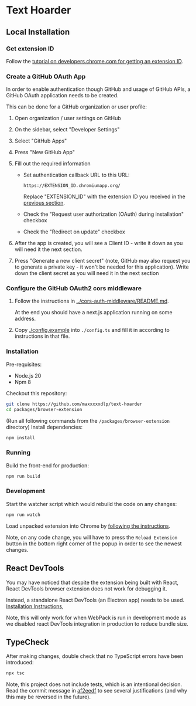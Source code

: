 # Text Hoarder

## Local Installation

### Get extension ID

Follow the
[tutorial on developers.chrome.com for getting an extension ID](https://developer.chrome.com/docs/extensions/mv3/tut_oauth/#keep-consistent-id).

### Create a GitHub OAuth App

In order to enable authentication though GitHub and usage of GitHub APIs, a
GitHub OAuth application needs to be created.

This can be done for a GitHub organization or user profile:

1. Open organization / user settings on GitHub
2. On the sidebar, select "Developer Settings"
3. Select "GitHub Apps"
4. Press "New GitHub App"
5. Fill out the required information

   - Set authentication callback URL to this URL:

     ```
     https://EXTENSION_ID.chromiumapp.org/
     ```

     Replace "EXTENSION_ID" with the extension ID you received in the
     [previous section](#get-extension-id).

   - Check the "Request user authorization (OAuth) during installation" checkbox

   - Check the "Redirect on update" checkbox

6. After the app is created, you will see a Client ID - write it down as you
   will need it the next section.
7. Press "Generate a new client secret" (note, GitHub may also request you to
   generate a private key - it won't be needed for this application). Write down
   the client secret as you will need it in the next section

### Configure the GitHub OAuth2 cors middleware

1. Follow the instructions in
   [../cors-auth-middleware/README.md](../cors-auth-middleware/README.md).

   At the end you should have a next.js application running on some address.

2. Copy [./config.example](./config.example) into `./config.ts` and fill it in
   according to instructions in that file.

### Installation

Pre-requisites:

- Node.js 20
- Npm 8

Checkout this repository:

```sh
git clone https://github.com/maxxxxxdlp/text-hoarder
cd packages/browser-extension
```

(Run all following commands from the `/packages/browser-extension` directory)
Install dependencies:

```sh
npm install
```

### Running

Build the front-end for production:

```sh
npm run build
```

### Development

Start the watcher script which would rebuild the code on any changes:

```sh
npm run watch
```

Load unpacked extension into Chrome by
[following the instructions](https://webkul.com/blog/how-to-install-the-unpacked-extension-in-chrome/).

Note, on any code change, you will have to press the `Reload Extension` button
in the bottom right corner of the popup in order to see the newest changes.

## React DevTools

You may have noticed that despite the extension being built with React, React
DevTools browser extension does not work for debugging it.

Instead, a standalone React DevTools (an Electron app) needs to be used.
[Installation Instructions](https://github.com/facebook/react/tree/main/packages/react-devtools#installation),

Note, this will only work for when WebPack is run in development mode as we
disabled react DevTools integration in production to reduce bundle size.

## TypeCheck

After making changes, double check that no TypeScript errors have been
introduced:

```sh
npx tsc
```

Note, this project does not include tests, which is an intentional decision.
Read the commit message in
[af2eedf](https://github.com/maxxxxxdlp/text-hoarder/commit/af2eedf) to see
several justifications (and why this may be reversed in the future).
